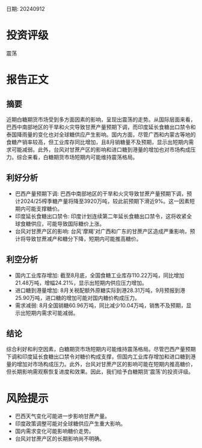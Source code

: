
日期: 20240912

# 投资评级

震荡

# 报告正文

## 摘要

近期白糖期货市场受到多方面因素的影响，呈现出震荡的走势。从国际层面来看，巴西中南部地区的干旱和火灾导致甘蔗产量预期下调，而印度延长食糖出口禁令和泰国降雨量的变化也对全球糖供应产生影响。国内方面，尽管广西和内蒙古等地的食糖产销率较高，但工业库存同比增加，且8月销糖量不及预期，显示出短期内需求可能减弱。此外，台风对甘蔗产区的影响和进口糖到港量的增加也对市场构成压力。综合来看，白糖期货市场短期内可能维持震荡格局。

## 利好分析

* 巴西产量预期下调: 巴西中南部地区的干旱和火灾导致甘蔗产量预期下调，预计2024/25榨季糖产量将降至3920万吨，较此前预期下滑近9%。这一因素短期内可能支撑糖价。
* 印度延长食糖出口禁令: 印度计划连续第二年延长食糖出口禁令，这将收紧全球食糖供应，可能导致国际糖价上涨。
* 台风对甘蔗产区的影响: 台风'摩羯'对广西和广东的甘蔗产区造成严重影响，预计将导致甘蔗减产和糖分下降，短期内可能推高糖价。

## 利空分析

* 国内工业库存增加: 截至8月底，全国食糖工业库存110.22万吨，同比增加21.48万吨，增幅24.21%，显示出短期内供应压力增加。
* 进口糖到港量增加: 8月关税配额外原糖实际到港28.31万吨，9月预报到港25.90万吨，进口糖的增加可能对国内糖价构成压力。
* 需求减弱: 8月全国销糖60.96万吨，同比减少10.04万吨，销售不及预期，显示出短期内需求可能减弱。

## 结论

综合利好和利空因素，白糖期货市场短期内可能维持震荡格局。尽管巴西产量预期下调和印度延长食糖出口禁令对糖价构成支撑，但国内工业库存增加和进口糖到港量的增加对市场构成压力。此外，台风对甘蔗产区的影响可能在短期内推高糖价，但长期影响需观察恢复进度和效果。因此，我们给予白糖期货'震荡'的投资评级。

# 风险提示

* 巴西天气变化可能进一步影响甘蔗产量。
* 印度政策调整可能对全球糖供应产生重大影响。
* 国内需求变化可能影响糖价走势。
* 台风对甘蔗产区的长期影响尚不明确。
